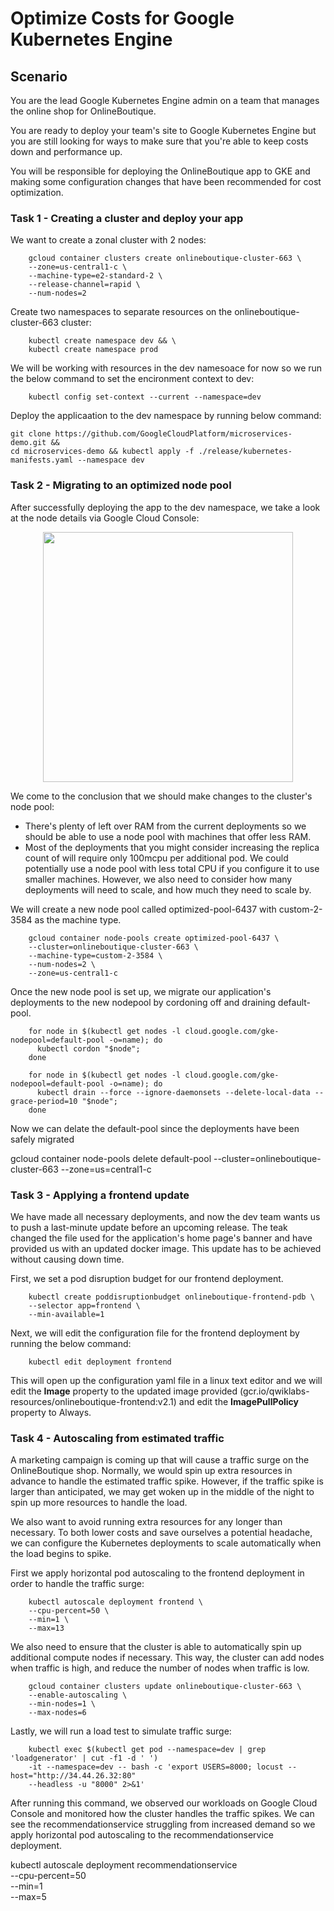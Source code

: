 # Optimize Costs for Google Kubernetes Engine
## Scenario
You are the lead Google Kubernetes Engine admin on a team that manages the online shop for 
OnlineBoutique.

You are ready to deploy your team's site to Google Kubernetes Engine but you are still looking for 
ways to make sure that you're able to keep costs down and performance up.

You will be responsible for deploying the OnlineBoutique app to GKE and making some configuration 
changes that have been recommended for cost optimization.

### Task 1 - Creating a cluster and deploy your app
We want to create a zonal cluster with 2 nodes:

        gcloud container clusters create onlineboutique-cluster-663 \
        --zone=us-central1-c \
        --machine-type=e2-standard-2 \
        --release-channel=rapid \
        --num-nodes=2

Create two namespaces to separate resources on the onlineboutique-cluster-663 cluster:

        kubectl create namespace dev && \
        kubectl create namespace prod

We will be working with resources in the dev namesoace for now so we run the below command to set the encironment context to dev:

        kubectl config set-context --current --namespace=dev
        
Deploy the applicaation to the dev namespace by running below command:

    git clone https://github.com/GoogleCloudPlatform/microservices-demo.git &&
    cd microservices-demo && kubectl apply -f ./release/kubernetes-manifests.yaml --namespace dev

### Task 2 - Migrating to an optimized node pool

After successfully deploying the app to the dev namespace, we take a look at the node details via Google Cloud Console:

<p align = "center">
  <img src="https://cdn.qwiklabs.com/uYinv2VTYdTkOsSsWGkvXvD%2FmTd4IsJXz4vkrNyl9no%3D" width = "400" height = "400"/>

We come to the conclusion that we should make changes to the cluster's node pool:

* There's plenty of left over RAM from the current deployments so we should be able to use a node pool with machines that offer less RAM.
* Most of the deployments that you might consider increasing the replica count of will require only 100mcpu per additional pod. We could potentially use a node pool with less total CPU if you configure it to use smaller machines. However, we also need to consider how many deployments will need to scale, and how much they need to scale by.

We will create a new node pool called optimized-pool-6437 with custom-2-3584 as the machine type.

        gcloud container node-pools create optimized-pool-6437 \
        --cluster=onlineboutique-cluster-663 \
        --machine-type=custom-2-3584 \
        --num-nodes=2 \
        --zone=us-central1-c

Once the new node pool is set up, we migrate our application's deployments to the new nodepool by cordoning off and draining default-pool.

        for node in $(kubectl get nodes -l cloud.google.com/gke-nodepool=default-pool -o=name); do
          kubectl cordon "$node";
        done

        for node in $(kubectl get nodes -l cloud.google.com/gke-nodepool=default-pool -o=name); do
          kubectl drain --force --ignore-daemonsets --delete-local-data --grace-period=10 "$node";
        done

Now we can delate the default-pool since the deployments have been safely migrated

gcloud container node-pools delete default-pool --cluster=onlineboutique-cluster-663 --zone=us=central1-c

### Task 3 - Applying a frontend update
We have made all necessary deployments, and now the dev team wants us to push a last-minute update before an upcoming release. The teak changed the file used for the application's home page's banner and have provided us with an updated docker image. This update has to be achieved without causing down time.

First, we set a pod disruption budget for our frontend deployment.

        kubectl create poddisruptionbudget onlineboutique-frontend-pdb \
        --selector app=frontend \
        --min-available=1

Next, we will edit the configuration file for the frontend deployment by running the below command:

        kubectl edit deployment frontend

This will open up the configuration yaml file in a linux text editor and we will edit the **Image** property to the updated image provided (gcr.io/qwiklabs-resources/onlineboutique-frontend:v2.1) and edit the **ImagePullPolicy** property to Always.

### Task 4 - Autoscaling from estimated traffic

A marketing campaign is coming up that will cause a traffic surge on the OnlineBoutique shop. Normally, we would spin up extra resources in advance to handle the estimated traffic spike. However, if the traffic spike is larger than anticipated, we may get woken up in the middle of the night to spin up more resources to handle the load.

We also want to avoid running extra resources for any longer than necessary. To both lower costs and save ourselves a potential headache, we can configure the Kubernetes deployments to scale automatically when the load begins to spike.

First we apply horizontal pod autoscaling to the frontend deployment in order to handle the traffic surge:

        kubectl autoscale deployment frontend \
        --cpu-percent=50 \
        --min=1 \
        --max=13

We also need to ensure that the cluster is able to automatically spin up additional compute nodes if necessary. This way, the cluster can add nodes when traffic is high, and reduce the number of nodes when traffic is low.

        gcloud container clusters update onlineboutique-cluster-663 \
        --enable-autoscaling \
        --min-nodes=1 \
        --max-nodes=6

Lastly, we will run a load test to simulate traffic surge:

        kubectl exec $(kubectl get pod --namespace=dev | grep 'loadgenerator' | cut -f1 -d ' ') 
        -it --namespace=dev -- bash -c 'export USERS=8000; locust --host="http://34.44.26.32:80" 
        --headless -u "8000" 2>&1'

After running this command, we observed our workloads on Google Cloud Console and monitored how the cluster handles the traffic spikes. We can see the recommendationservice struggling from increased demand so we apply horizontal pod autoscaling to the recommendationservice deployment.

kubectl autoscale deployment recommendationservice \
--cpu-percent=50 \
--min=1 \
--max=5

